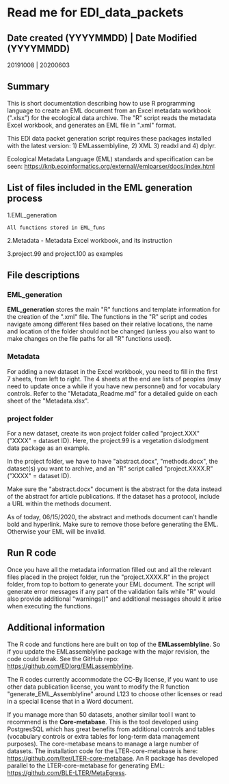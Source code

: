 # Read me for EDI_data_packets
   
## Date created (YYYYMMDD) | Date Modified (YYYYMMDD)

20191008 | 20200603

## Summary

This is short documentation describing how to use R programming language to create an EML document from an Excel metadata workbook (".xlsx") for the ecological data archive. The "R" script reads the metadata Excel workbook, and generates an EML file in ".xml" format. 

This EDI data packet generation script requires these packages installed with the latest version: 1) EMLassemblyline, 2) XML 3) readxl and 4) dplyr. 

Ecological Metadata Language (EML) standards and specification can be seen: https://knb.ecoinformatics.org/external//emlparser/docs/index.html 

## List of files included in the EML generation process

   1.EML_generation
   
    All functions stored in EML_funs
    
   2.Metadata - Metadata Excel workbook, and its instruction
    
   3.project.99 and project.100 as examples

## File descriptions

### EML_generation

**EML_generation** stores the main "R" functions and template information for the creation of the ".xml" file. The functions in the "R" script and codes navigate among different files based on their relative locations, the name and location of the folder should not be changed (unless you also want to make changes on the file paths for all "R" functions used). 

### Metadata

For adding a new dataset in the Excel workbook, you need to fill in the first 7 sheets, from left to right. The 4 sheets at the end are lists of peoples (may need to update once a while if you have new personnel) and for vocabulary controls. Refer to the "Metadata_Readme.md" for a detailed guide on each sheet of the "Metadata.xlsx".

### project folder

For a new dataset, create its won project folder called "project.XXX" ("XXXX" = dataset ID). Here, the project.99 is a vegetation dislodgment data package as an example.

In the project folder, we have to have "abstract.docx", "methods.docx", the dataset(s) you want to archive, and an "R" script called "project.XXXX.R" ("XXXX" = dataset ID). 

Make sure the "abstract.docx" document is the abstract for the data instead of the abstract for article publications. If the dataset has a protocol, include a URL within the methods document. 

As of today, 06/15/2020, the abstract and methods document can't handle bold and hyperlink. Make sure to remove those before generating the EML. Otherwise your EML will be invalid. 

## Run R code
Once you have all the metadata information filled out and all the relevant files placed in the project folder, run the "project.XXXX.R" in the project folder, from top to bottom to generate your EML document. The script will generate error messages if any part of the validation fails while "R" would also provide additional "warnings()" and additional messages should it arise when executing the functions.

## Additional information

The R code and functions here are built on top of the **EMLassemblyline**. So if you update the EMLassemblyline package with the major revision, the code could break. See the GitHub repo: https://github.com/EDIorg/EMLassemblyline.

The R codes currently accommodate the CC-By license, if you want to use other data publication license, you want to modify the R function "generate_EML_Assemblyline" around L123 to choose other licenses or read in a special license that in a Word document. 
  
If you manage more than 50 datasets, another similar tool I want to recommend is the **Core-metabase**. This is the tool developed using PostgresSQL which has great benefits from additional controls and tables (vocabulary controls or extra tables for long-term data management purposes). The core-metabase means to manage a large number of datasets. The installation code for the LTER-core-metabase is here: https://github.com/lter/LTER-core-metabase. An R package has developed parallel to the LTER-core-metabase for generating EML: https://github.com/BLE-LTER/MetaEgress.